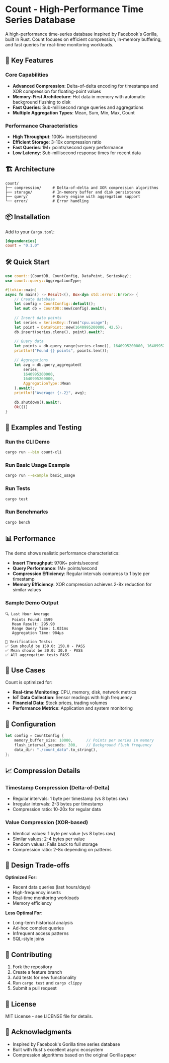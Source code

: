 # Count - High-Performance Time Series Database

A high-performance time-series database inspired by Facebook's Gorilla, built in Rust. Count focuses on efficient compression, in-memory buffering, and fast queries for real-time monitoring workloads.

## 🚀 Key Features

### Core Capabilities
- **Advanced Compression**: Delta-of-delta encoding for timestamps and XOR compression for floating-point values
- **Memory-First Architecture**: Hot data in memory with automatic background flushing to disk
- **Fast Queries**: Sub-millisecond range queries and aggregations
- **Multiple Aggregation Types**: Mean, Sum, Min, Max, Count

### Performance Characteristics
- **High Throughput**: 100K+ inserts/second
- **Efficient Storage**: 3-10x compression ratio
- **Fast Queries**: 1M+ points/second query performance
- **Low Latency**: Sub-millisecond response times for recent data

## 🏗️ Architecture

```
count/
├── compression/     # Delta-of-delta and XOR compression algorithms
├── storage/         # In-memory buffer and disk persistence
├── query/           # Query engine with aggregation support
└── error/           # Error handling
```

## 📦 Installation

Add to your `Cargo.toml`:

```toml
[dependencies]
count = "0.1.0"
```

## 🛠️ Quick Start

```rust
use count::{CountDB, CountConfig, DataPoint, SeriesKey};
use count::query::AggregationType;

#[tokio::main]
async fn main() -> Result<(), Box<dyn std::error::Error>> {
    // Create database
    let config = CountConfig::default();
    let mut db = CountDB::new(config).await?;
    
    // Insert data points
    let series = SeriesKey::from("cpu.usage");
    let point = DataPoint::new(1640995200000, 42.5);
    db.insert(series.clone(), point).await?;
    
    // Query data
    let points = db.query_range(series.clone(), 1640995200000, 1640995260000).await?;
    println!("Found {} points", points.len());
    
    // Aggregations
    let avg = db.query_aggregated(
        series, 
        1640995200000, 
        1640995260000, 
        AggregationType::Mean
    ).await?;
    println!("Average: {:.2}", avg);
    
    db.shutdown().await?;
    Ok(())
}
```

## 🧪 Examples and Testing

### Run the CLI Demo
```bash
cargo run --bin count-cli
```

### Run Basic Usage Example
```bash
cargo run --example basic_usage
```

### Run Tests
```bash
cargo test
```

### Run Benchmarks
```bash
cargo bench
```

## 📊 Performance

The demo shows realistic performance characteristics:

- **Insert Throughput**: 970K+ points/second
- **Query Performance**: 1M+ points/second
- **Compression Efficiency**: Regular intervals compress to 1 byte per timestamp
- **Memory Efficiency**: XOR compression achieves 2-8x reduction for similar values

### Sample Demo Output
```
🔍 Last Hour Average
   Points Found: 3599
   Mean Result: 295.90
   Range Query Time: 1.031ms
   Aggregation Time: 984µs

🧪 Verification Tests:
✅ Sum should be 150.0: 150.0 - PASS
✅ Mean should be 30.0: 30.0 - PASS
✅ All aggregation tests PASS
```

## 🎯 Use Cases

Count is optimized for:

- **Real-time Monitoring**: CPU, memory, disk, network metrics
- **IoT Data Collection**: Sensor readings with high frequency
- **Financial Data**: Stock prices, trading volumes
- **Performance Metrics**: Application and system monitoring

## 🔧 Configuration

```rust
let config = CountConfig {
    memory_buffer_size: 10000,      // Points per series in memory
    flush_interval_seconds: 300,    // Background flush frequency  
    data_dir: "./count_data".to_string(),
};
```

## 📈 Compression Details

### Timestamp Compression (Delta-of-Delta)
- Regular intervals: 1 byte per timestamp (vs 8 bytes raw)
- Irregular intervals: 2-3 bytes per timestamp
- Compression ratio: 10-20x for regular data

### Value Compression (XOR-based)
- Identical values: 1 byte per value (vs 8 bytes raw)
- Similar values: 2-4 bytes per value
- Random values: Falls back to full storage
- Compression ratio: 2-8x depending on patterns

## 🚦 Design Trade-offs

**Optimized For:**
- Recent data queries (last hours/days)
- High-frequency inserts
- Real-time monitoring workloads
- Memory efficiency

**Less Optimal For:**
- Long-term historical analysis
- Ad-hoc complex queries
- Infrequent access patterns
- SQL-style joins

## 🤝 Contributing

1. Fork the repository
2. Create a feature branch
3. Add tests for new functionality
4. Run `cargo test` and `cargo clippy`
5. Submit a pull request

## 📄 License

MIT License - see LICENSE file for details.

## 🙏 Acknowledgments

- Inspired by Facebook's Gorilla time series database
- Built with Rust's excellent async ecosystem
- Compression algorithms based on the original Gorilla paper